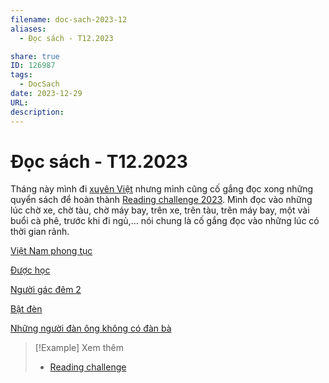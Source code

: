 ```yaml
---
filename: doc-sach-2023-12
aliases:
  - Đọc sách - T12.2023

share: true
ID: 126987
tags:
  - DocSach
date: 2023-12-29
URL: 
description:
---
```

# Đọc sách - T12.2023

Tháng này mình đi [xuyên Việt](./xuyen-viet-2023.md) nhưng mình cũng cố gắng đọc xong những quyển sách để hoàn thành [Reading challenge 2023](./reading-challenge-2023.md). Mình đọc vào những lúc chờ xe, chờ tàu, chờ máy bay, trên xe, trên tàu, trên máy bay, một vài buổi cà phê, trước khi đi ngủ,... nói chung là cố gắng đọc vào những lúc có thời gian rảnh.

[Việt Nam phong tục](../../Vi%E1%BB%87t%20Nam%20phong%20t%E1%BB%A5c.md)

[Được học](./duoc-hoc.md)

[Người gác đêm 2](../../Ng%C6%B0%E1%BB%9Di%20g%C3%A1c%20%C4%91%C3%AAm%202.md)

[Bật đèn](../../B%E1%BA%ADt%20%C4%91%C3%A8n.md)

[Những người đàn ông không có đàn bà](../../Nh%E1%BB%AFng%20ng%C6%B0%E1%BB%9Di%20%C4%91%C3%A0n%20%C3%B4ng%20kh%C3%B4ng%20c%C3%B3%20%C4%91%C3%A0n%20b%C3%A0.md)

> [!Example] Xem thêm
> - [Reading challenge](./reading-challenge.md)